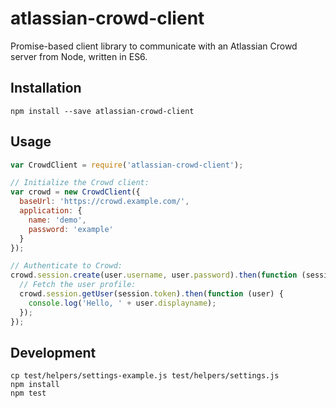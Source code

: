# atlassian-crowd-client

Promise-based client library to communicate with an Atlassian Crowd server from Node, written in ES6.

## Installation

    npm install --save atlassian-crowd-client

## Usage

```javascript
var CrowdClient = require('atlassian-crowd-client');

// Initialize the Crowd client:
var crowd = new CrowdClient({
  baseUrl: 'https://crowd.example.com/',
  application: {
    name: 'demo',
    password: 'example'
  }
});

// Authenticate to Crowd:
crowd.session.create(user.username, user.password).then(function (session) {
  // Fetch the user profile:
  crowd.session.getUser(session.token).then(function (user) {
    console.log('Hello, ' + user.displayname);
  });
});
```

## Development

    cp test/helpers/settings-example.js test/helpers/settings.js
    npm install
    npm test
